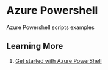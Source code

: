 # Azure Powershell
Azure Powershell scripts examples

## Learning More

1. [Get started with Azure PowerShell](https://docs.microsoft.com/en-us/powershell/azureps-cmdlets-docs/)